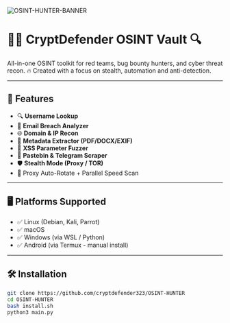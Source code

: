 ![OSINT-HUNTER-BANNER](https://github.com/user-attachments/assets/285dea57-23e6-4abc-8d5e-f69a7156cda1)
# 🕵️‍♂️ CryptDefender OSINT Vault 🔍

All-in-one OSINT toolkit for red teams, bug bounty hunters, and cyber threat recon.
🔥 Created with a focus on stealth, automation and anti-detection.

---

## 🚀 Features

- 🔍 **Username Lookup**
- 📧 **Email Breach Analyzer**
- 🌐 **Domain & IP Recon**
- 📁 **Metadata Extractor (PDF/DOCX/EXIF)**
- 💉 **XSS Parameter Fuzzer**
- 🔑 **Pastebin & Telegram Scraper**
- 🛡️ **Stealth Mode (Proxy / TOR)**
- 💨 Proxy Auto-Rotate + Parallel Speed Scan

---

## 🖥️ Platforms Supported

- ✅ Linux (Debian, Kali, Parrot)
- ✅ macOS
- ✅ Windows (via WSL / Python)
- ✅ Android (via Termux - manual install)

---

## 🛠 Installation

```bash
git clone https://github.com/cryptdefender323/OSINT-HUNTER
cd OSINT-HUNTER
bash install.sh
python3 main.py
